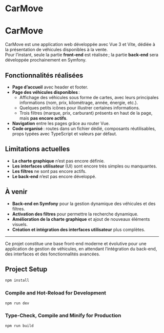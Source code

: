 # CarMove

# CarMove

CarMove est une application web développée avec Vue 3 et Vite, dédiée à la présentation de véhicules disponibles à la vente.  
Pour l’instant, seule la partie **front-end** est réalisée ; la partie **back-end** sera développée prochainement en Symfony.

## Fonctionnalités réalisées

- **Page d’accueil** avec header et footer.
- **Page des véhicules disponibles** :
  - Affichage des véhicules sous forme de cartes, avec leurs principales informations (nom, prix, kilométrage, année, énergie, etc.).
  - Quelques petits icônes pour illustrer certaines informations.
  - Trois filtres (marque, prix, carburant) présents en haut de la page, mais **pas encore actifs**.
- **Navigation** entre les pages grâce au router Vue.
- **Code organisé** : routes dans un fichier dédié, composants réutilisables, props typées avec TypeScript et valeurs par défaut.

## Limitations actuelles

- **La charte graphique** n’est pas encore définie.
- **Les interfaces utilisateur** (UI) sont encore très simples ou manquantes.
- **Les filtres** ne sont pas encore actifs.
- **Le back-end** n’est pas encore développé.

## À venir

- **Back-end en Symfony** pour la gestion dynamique des véhicules et des filtres.
- **Activation des filtres** pour permettre la recherche dynamique.
- **Amélioration de la charte graphique** et ajout de nouveaux éléments visuels.
- **Création et intégration des interfaces utilisateur** plus complètes.

---

Ce projet constitue une base front-end moderne et évolutive pour une application de gestion de véhicules, en attendant l’intégration du back-end, des interfaces et des fonctionnalités avancées.

## Project Setup

```sh
npm install
```

### Compile and Hot-Reload for Development

```sh
npm run dev
```

### Type-Check, Compile and Minify for Production

```sh
npm run build
```
